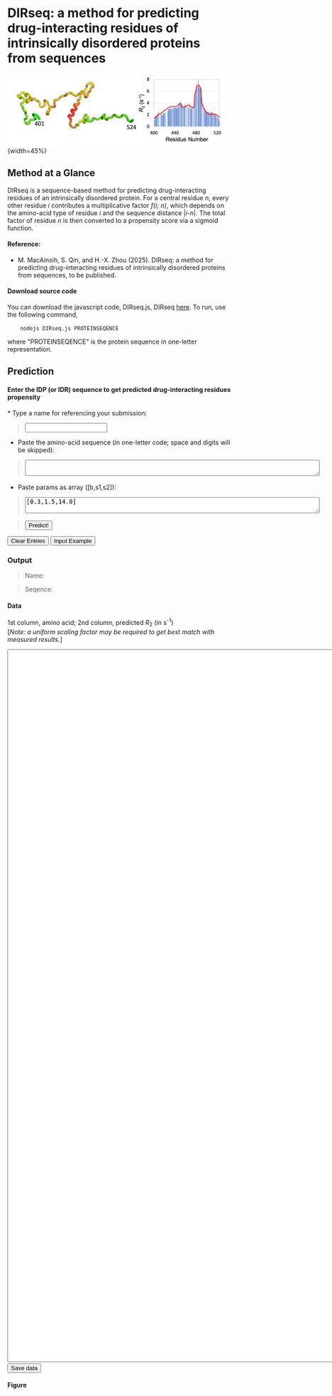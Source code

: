 <head>
  <meta charset="UTF-8">
  <link rel="stylesheet" href="css/styles.css">
</head>
<body>

# DIRseq: a method for predicting drug-interacting residues of intrinsically disordered proteins from sequences

![](images/SeqDyn.png){width=45%}

## Method at a Glance

DIRseq is a sequence-based method for predicting drug-interacting residues of an intrinsically disordered protein. For a central residue <em>n</em>, every other residue <em>i</em> contributes a multiplicative factor <em>f(i; n)</em>, which depends on the amino-acid type of residue <em>i</em> and the sequence distance |<em>i-n</em>|. The total factor of residue <em>n</em> is then converted to a propensity score via a sigmoid function.

#### Reference:
* M. MacAinsih, S. Qin, and H.-X. Zhou (2025). DIRseq: a method for predicting drug-interacting residues of intrinsically disordered proteins from sequences, to be published.

#### Download source code
You can download the javascript code, DIRseq.js, DIRseq [here](js/DIRseq.js). To run, use the following command,

        nodejs DIRseq.js PROTEINSEQENCE

where "PROTEINSEQENCE" is the protein sequence in one-letter representation. 

## Prediction

#### Enter the IDP (or IDR) sequence to get predicted drug-interacting residues propensity

<form name="dirseq">
* Type a name for referencing your submission:

> <input name="submitter" size="20" type="text">

* Paste the amino-acid sequence (in one-letter code; space and digits will be skipped):

> <textarea cols="80" name="userInput"></textarea>

* Paste params as array ([b,s1,s2]):

> <textarea cols="80" name="userParams">[0.3,1.5,14.0]</textarea> 

> <input onclick="predict()" type="button" value="Predict!">
<input type="reset" value="Clear Entries">
<input onclick="FillForm('dirseq')" type="button" value="Input Example">

</form>

### Output

> Name: <code class="eq_disp" id="protein_name"> </code>

> Seqence: <code class="eq_disp" id="protein_seq"> </code>

#### Data
1st column, amino acid; 2nd column, predicted *R*<sub>2</sub> (in s<sup>-1</sup>) <br>
[*Note: a uniform scaling factor may be required to get best match with measured results.*]

<textarea id="textArea" style="position: relative; height:40vh; width:80vw"></textarea>

<br>
<button id="save" type="button" value="save"> Save data </button>

#### Figure

<div class="chart-container" style="position: relative; height:40vh; width:80vw">
<canvas id="myChart"></canvas>
</div>

<script src="js/formfill.js"></script>
<script src="js/DIRseq.js"></script>
<script src="js/chart.min.js"></script>
<script src="js/chart.js"></script>
<script src="js/utils.js"></script>
</body> 
